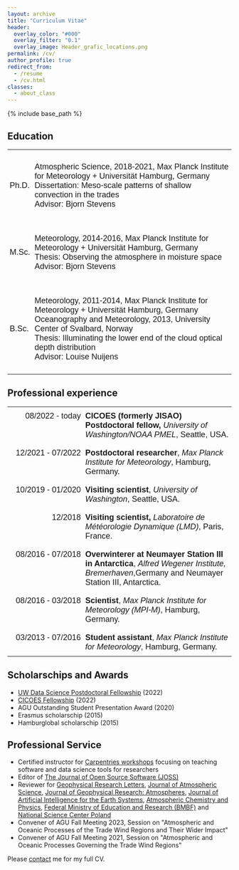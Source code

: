 ```yaml
---
layout: archive
title: "Curriculum Vitae"
header:
  overlay_color: "#000"
  overlay_filter: "0.1"
  overlay_image: Header_grafic_locations.png
permalink: /cv/
author_profile: true
redirect_from:
  - /resume
  - /cv.html
classes:
  - about_class
---
```


{% include base_path %}

<style type="text/css">
.tg  {border:none;border-collapse:collapse;border-spacing:0;}
.tg td{border-style:solid;border-width:0px;font-family:Arial, sans-serif;font-size:18px;overflow:hidden;
  padding:10px 5px;word-break:normal;}
.tg th{border-style:solid;border-width:0px;font-family:Arial, sans-serif;font-size:18px;font-weight:normal;
  overflow:hidden;padding:10px 5px;word-break:normal;}
.tg .tg-lqy6{text-align:right;vertical-align:top}
.tg .tg-dvpl{border-color:inherit;text-align:right;vertical-align:top}
.tg .tg-0pky{border-color:inherit;text-align:left;vertical-align:top}
.tg .tg-0lax{text-align:left;vertical-align:top}
</style>

<style>.page__hero--overlay {min-height:calc(100vw * 0.95)}</style>

## Education

<table class="tg" style="undefined;table-layout: fixed; width: auto">
   <tbody>
      <tr>
         <td>Ph.D.</td>
         <td>
            <p>Atmospheric Science, 2018-2021, Max Planck Institute for Meteorology + Universität Hamburg, Germany<br>    
               Dissertation: Meso-scale patterns of shallow convection in the trades<br>
               Advisor: Bjorn Stevens
            </p>
         </td>
      </tr>
      <tr>
         <td>M.Sc.</td>
         <td>
            <p>Meteorology, 2014-2016, Max Planck Institute for Meteorology + Universität Hamburg, Germany<br>
               Thesis: Observing the atmosphere in moisture space<br>
               Advisor: Bjorn Stevens
            </p>
         </td>
      </tr>
      <tr>
         <td>B.Sc.</td>
         <td>
            <p>Meteorology, 2011-2014, Max Planck Institute for Meteorology + Universität Hamburg, Germany<br>
               Oceanography and Meteorology, 2013, University Center of Svalbard, Norway<br>
               Thesis: Illuminating the lower end of the cloud optical depth distribution<br>
               Advisor: Louise Nuijens
            </p>
         </td>
      </tr>
   </tbody>
</table>

## Professional experience

<table class="tg" style="undefined;table-layout: fixed; width: auto">
<colgroup>
<col style="width: 170px">
<col style="width: auto">
</colgroup>
<tbody>
  <tr>
    <td class="tg-dvpl">08/2022 - today</td>
    <td class="tg-0pky"><span style="font-weight:bold">CICOES (formerly JISAO) Postdoctoral fellow,</span> <span style="font-style:italic">University of Washington/NOAA PMEL</span>, Seattle, USA.</td>
  </tr>
  <tr>
    <td class="tg-dvpl">12/2021 - 07/2022</td>
    <td class="tg-0pky"><span style="font-weight:bold">Postdoctoral researcher</span>, <span style="font-style:italic">Max Planck Institute for Meteorology</span>, Hamburg, Germany.</td>
  </tr>
  <tr>
    <td class="tg-dvpl">10/2019 - 01/2020</td>
    <td class="tg-0pky"><span style="font-weight:bold">Visiting scientist</span>, <span style="font-style:italic">University of Washington</span>, Seattle, USA.</td>
  </tr>
  <tr>
    <td class="tg-dvpl">12/2018</td>
    <td class="tg-0pky"><span style="font-weight:bold">Visiting scientist,</span> <span style="font-style:italic">Laboratoire de Météorologie Dynamique (LMD)</span>, Paris, France.</td>
  </tr>
  <tr>
    <td class="tg-lqy6">08/2016 - 07/2018</td>
    <td class="tg-0lax"><span style="font-weight:bold">Overwinterer at Neumayer Station III in Antarctica</span>, <span style="font-style:italic">Alfred Wegener Institute, Bremerhaven</span>,Germany and Neumayer Station III, Antarctica.</td>
  </tr>
  <tr>
    <td class="tg-lqy6">08/2016 - 03/2018</td>
    <td class="tg-0lax"><span style="font-weight:bold">Scientist</span>, <span style="font-style:italic">Max Planck Institute for Meteorology (MPI-M)</span>, Hamburg, Germany.</td>
  </tr>
  <tr>
    <td class="tg-lqy6">03/2013 - 07/2016</td>
    <td class="tg-0lax"><span style="font-weight:bold">Student assistant</span>, <span style="font-style:italic">Max Planck Institute for Meteorology</span>, Hamburg, Germany.</td>
  </tr>
</tbody>
</table>

## Scholarschips and Awards

- [UW Data Science Postdoctoral Fellowship](https://escience.washington.edu/member/hauke-schulz/) (2022)
- [CICOES Fellowship](https://cicoes.uw.edu/education/postdoc-program/) (2022)
- AGU Outstanding Student Presentation Award (2020)
- Erasmus scholarschip (2015)
- Hamburglobal scholarschip (2015)

## Professional Service

- Certified instructor for [Carpentries workshops](https://carpentries.org) focusing on teaching software and data science tools for researchers
- Editor of [The Journal of Open Source Software (JOSS)](https://joss.theoj.org/)
- Reviewer for [Geophysical Research Letters](https://agupubs.onlinelibrary.wiley.com/journal/19448007), [Journal of Atmospheric Science](https://journals.ametsoc.org/view/journals/atsc/atsc-overview.xml), [Journal of Geophysical Research: Atmospheres](https://agupubs.onlinelibrary.wiley.com/journal/21698996), [Journal of Artificial Intelligence for the Earth Systems](https://journals.ametsoc.org/abstract/journals/aies/aies-overview.xml), [Atmospheric Chemistry and Physics](https://acp.copernicus.org/), [Federal Ministry of Education and Research (BMBF)](https://https://www.bmbf.de) and [National Science Center Poland](http://www.ncn.gov.pl/)
- Convener of AGU Fall Meeting 2023, Session on "Atmospheric and Oceanic Processes of the Trade Wind Regions and Their Wider Impact"
- Convener of AGU Fall Meeting 2021, Session on "Atmospheric and Oceanic Processes Governing the Trade Wind Regions"

Please [contact](https://observingclouds.github.io/contact/) me for my full CV.
